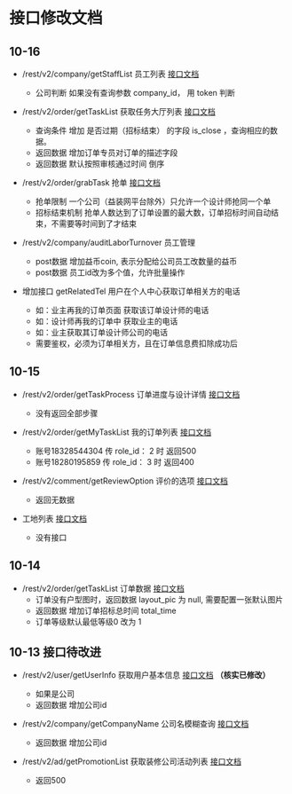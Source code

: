 ﻿# 接口修改文档

## 10-16

- /rest/v2/company/getStaffList 员工列表 [接口文档](./api/getStaffList.md)
  - 公司判断 如果没有查询参数 company_id， 用 token 判断

- /rest/v2/order/getTaskList 获取任务大厅列表 [接口文档](./api/getTaskList.md)
  - 查询条件 增加 是否过期（招标结束） 的字段 is_close ，查询相应的数据。
  - 返回数据 增加订单专员对订单的描述字段
  - 返回数据 默认按照审核通过时间 倒序

- /rest/v2/order/grabTask 抢单 [接口文档](./api/grabTask.md)
  - 抢单限制 一个公司（益装网平台除外）只允许一个设计师抢同一个单
  - 招标结束机制 抢单人数达到了订单设置的最大数，订单招标时间自动结束，不需要等时间到了才结束

- /rest/v2/company/auditLaborTurnover 员工管理
  - post数据 增加益币coin, 表示分配给公司员工改数量的益币
  - post数据 员工id改为多个值，允许批量操作

- 增加接口 getRelatedTel 用户在个人中心获取订单相关方的电话
  - 如：业主再我的订单页面 获取该订单设计师的电话
  - 如：设计师再我的订单中 获取业主的电话
  - 如：业主获取其订单设计师公司的电话
  - 需要鉴权，必须为订单相关方，且在订单信息费扣除成功后

## 10-15

- /rest/v2/order/getTaskProcess 订单进度与设计详情 [接口文档](./api/getTaskProcess.md)
  - 没有返回全部步骤

- /rest/v2/order/getMyTaskList 我的订单列表 [接口文档](./api/getMyTaskList.md)
  - 账号18328544304 传 role_id： 2 时 返回500
  - 账号18280195859 传 role_id： 3 时 返回400

- /rest/v2/comment/getReviewOption 评价的选项 [接口文档](./api/getReviewOption.md)
  - 返回无数据

- 工地列表 [接口文档](./api/getWorkingProjectList.md)
  - 没有接口

## 10-14

- /rest/v2/order/getTaskList 订单数据 [接口文档](./api/getTaskList.md)
  - 订单没有户型图时，返回数据 layout_pic 为 null, 需要配置一张默认图片
  - 返回数据 增加订单招标总时间 total_time
  - 订单等级默认最低等级0 改为 1

## 10-13 接口待改进

- /rest/v2/user/getUserInfo  获取用户基本信息 [接口文档](./api/getUserInfo.md) **（核实已修改）**
  - 如果是公司
  - 返回数据 增加公司id

- /rest/v2/company/getCompanyName  公司名模糊查询 [接口文档](./api/getCompanyName.md)
  - 返回数据 增加公司id

- /rest/v2/ad/getPromotionList  获取装修公司活动列表 [接口文档](./api/getPromotionList.md)
  - 返回500